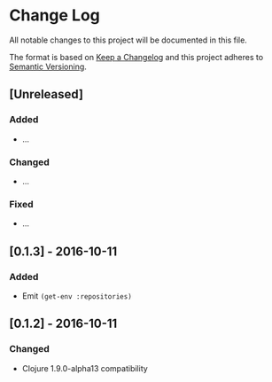 # Change Log
All notable changes to this project will be documented in this file.

The format is based on [Keep a Changelog](http://keepachangelog.com/) 
and this project adheres to [Semantic Versioning](http://semver.org/).

## [Unreleased]

### Added
- ...

### Changed
- ...

### Fixed
- ...

## [0.1.3] - 2016-10-11

### Added

- Emit `(get-env :repositories)`


## [0.1.2] - 2016-10-11

### Changed

- Clojure 1.9.0-alpha13 compatibility
